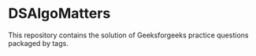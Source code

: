# DSAlgoMatters
This repository contains the solution of Geeksforgeeks practice questions packaged by tags.
